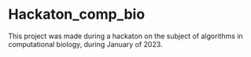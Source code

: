 # Hackaton_comp_bio
This project was made during a hackaton on the subject of algorithms in computational biology, during January of 2023.

